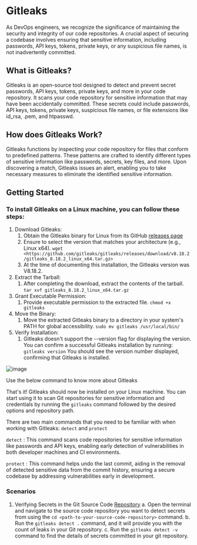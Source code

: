 # Gitleaks
As DevOps engineers, we recognize the significance of maintaining the security and integrity of our code repositories. A crucial aspect of securing a codebase involves ensuring that sensitive information, including passwords, API keys, tokens, private keys, or any suspicious file names, is not inadvertently committed.

## What is Gitleaks?
Gitleaks is an open-source tool designed to detect and prevent secret passwords, API keys, tokens, private keys, and more in your code repository. It scans your code repository for sensitive information that may have been accidentally committed. These secrets could include passwords, API keys, tokens, private keys, suspicious file names, or file extensions like id_rsa, .pem, and htpasswd.

## How does Gitleaks Work?
Gitleaks functions by inspecting your code repository for files that conform to predefined patterns. These patterns are crafted to identify different types of sensitive information like passwords, secrets, key files, and more. Upon discovering a match, Gitleaks issues an alert, enabling you to take necessary measures to eliminate the identified sensitive information.

## Getting Started
### To install Gitleaks on a Linux machine, you can follow these steps:
1. Download Gitleaks:
   1. Obtain the Gitleaks binary for Linux from its GitHub [releases page](https://github.com/gitleaks/gitleaks/releases)
   2. Ensure to select the version that matches your architecture (e.g., Linux x64).
`wget <https://github.com/gitleaks/gitleaks/releases/download/v8.18.2/gitleaks_8.18.2_linux_x64.tar.gz>`
   3. At the time of documenting this installation, the Gitleaks version was V8.18.2.
2. Extract the Tarball:
   1. After completing the download, extract the contents of the tarball.
`tar xvf gitleaks_8.18.2_linux_x64.tar.gz`
3. Grant Executable Permission:
   1. Provide executable permission to the extracted file.
`chmod +x gitleaks`
4. Move the Binary:
   1. Move the extracted Gitleaks binary to a directory in your system's PATH for global accessibility.
`sudo mv gitleaks /usr/local/bin/`
5. Verify Installation:
   1. Gitleaks doesn't support the --version flag for displaying the version. You can confirm a successful Gitleaks installation by running:
`gitleaks version`
You should see the version number displayed, confirming that Gitleaks is installed.

![image](https://github.com/kcheth/Gitleaks-Guide/assets/106922418/fa250eba-6835-4650-98ea-31f21cd81536)

Use the below command to know more about Gitleaks

That's it! Gitleaks should now be installed on your Linux machine. You can start using it to scan Git repositories for sensitive information and credentials by running the  `gitleaks` command followed by the desired options and repository path.

There are two main commands that you need to be familiar with when working with Gitleaks: `detect` and `protect`

`detect` : This command scans code repositories for sensitive information like passwords and API keys, enabling early detection of vulnerabilities in both developer machines and CI environments.

 `protect` : This command helps undo the last commit, aiding in the removal of detected sensitive data from the commit history, ensuring a secure codebase by addressing vulnerabilities early in development.

 ### Scenarios

 1. Verifying Secrets in the Git Source Code [Repository](https://github.com/kcheth/Shopping-cart)
    a. Open the terminal and navigate to the source code repository you want to detect secrets from using the `cd <path-to-your-source-code-repository>` command.
    b. Run the `gitleaks detect .` command, and it will provide you with the count of leaks in your Git repository.
    c. Run the `gitleaks detect -v` command to find the details of secrets committed in your git repository.




